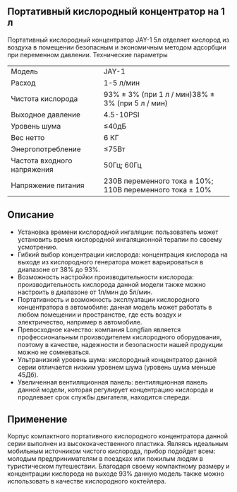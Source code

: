 ## Портативный кислородный концентратор на 1 л
Портативный кислородный концентратор JAY-1 5л отделяет кислород из воздуха в помещении безопасным и экономичным методом адсорбции при переменном давлении.
Технические параметры
<table>
<tbody><tr> <td> Модель </td> <td> JAY-1 </td> </tr> <tr> <td> Расход </td> <td> 1-5 л/мин </td> </tr> <tr> <td> Чистота кислорода </td> <td> 93% ± 3% (при 1 л / мин)38% ± 3% (при 5 л / мин) </td> </tr> <tr> <td> Выходное давление </td> <td> 4.5-10PSI </td> </tr> <tr> <td> Уровень шума </td> <td> ≤40дБ </td> </tr> <tr> <td> Вес нетто </td> <td> 6 КГ </td> </tr> <tr> <td> Энергопотребление </td> <td> ≤75Вт </td> </tr> <tr> <td> Частота входного напряжения </td> <td> 50Гц; 60Гц </td> </tr> <tr> <td> Напряжение питания </td> <td> 230В переменного тока ± 10%; 110В переменного тока ± 10% </td> </tr>
                    </tbody>
</table>

## Описание
- Установка времени кислородной ингаляции: пользователь может установить время кислородной ингаляционной терапии по своему усмотрению.
- Гибкий выбор концентрации кислорода: концентрация кислорода на выходе из кислородного генератора может варьироваться в диапазоне от 38% до 93%.
- Возможность настройки производительности кислорода: производительность кислорода данной модели также можно настроить в диапазоне от 1л/мин до 5л/мин.
- Портативность и возможность эксплуатации кислородного концентратора в автомобиле: данная модель может работать в любом помещении и пространстве, где есть воздух и электричество, например в автомобиле.
- Превосходное качество: компания Longfian является профессиональным производителем кислородного оборудования, поэтому в качестве, надежности и безопасности нашей продукции можно не сомневаться.
- Ультранизкий уровень шума: кислородный концентратор данной серии отличается низким уровнем шума (уровень шума меньше 45Дб).
- Увеличенная вентиляционная панель: вентиляционная панель данной модели, которая регулирует концентрацию кислорода и продлевает срок службы двигателя, находится спереди.


## Применение
Корпус компактного портативного кислородного концентратора данной серии выполнен из высококачественного пластика. Являясь идеальным мобильным источником чистого кислорода, прибор подойдет всем: молодым предпринимателям в поездках или пожилым людям в туристическом путешествии. Благодаря своему компактному размеру и концентрации кислорода на выходе 93% данную модель также можно использовать в качестве кислородного коктейлера.

